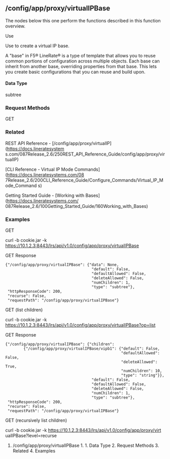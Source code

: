 ## /config/app/proxy/virtualIPBase

The nodes below this one perform the functions described in this function
overview.

Use

Use to create a virtual IP base.

A "base" in F5® LineRate® is a type of template that allows you to reuse
common portions of configuration across multiple objects. Each base can
inherit from another base, overriding properties from that base. This lets you
create basic configurations that you can reuse and build upon.

#### Data Type

subtree

### Request Methods

GET

### Related

REST API Reference - [/config/app/proxy/virtualIP](https://docs.lineratesystem
s.com/087Release_2.6/250REST_API_Reference_Guide/config/app/proxy/virtualIP)

[CLI Reference - Virtual IP Mode Commands](https://docs.lineratesystems.com/08
7Release_2.6/200CLI_Reference_Guide/Configure_Commands/Virtual_IP_Mode_Command
s)

Getting Started Guide - [Working with Bases](https://docs.lineratesystems.com/
087Release_2.6/100Getting_Started_Guide/160Working_with_Bases)

### Examples

GET

curl -b cookie.jar -k
https://10.1.2.3:8443/lrs/api/v1.0/config/app/proxy/virtualIPBase

GET Response

    
    
    {"/config/app/proxy/virtualIPBase": {"data": None,
                                          "default": False,
                                          "defaultAllowed": False,
                                          "deleteAllowed": False,
                                          "numChildren": 1,
                                          "type": "subtree"},
     "httpResponseCode": 200,
     "recurse": False,
     "requestPath": "/config/app/proxy/virtualIPBase"}
    

GET (list children)

curl -b cookie.jar -k
https://10.1.2.3:8443/lrs/api/v1.0/config/app/proxy/virtualIPBase?op=list

GET Response

    
    
    {"/config/app/proxy/virtualIPBase": {"children": 
            {"/config/app/proxy/virtualIPBase/vipb1": {"default": False,
                                                       "defaultAllowed": False,
                                                       "deleteAllowed": True,
                                                       "numChildren": 10,
                                                       "type": "string"}},
                                          "default": False,
                                          "defaultAllowed": False,
                                          "deleteAllowed": False,
                                          "numChildren": 1,
                                          "type": "subtree"},
     "httpResponseCode": 200,
     "recurse": False,
     "requestPath": "/config/app/proxy/virtualIPBase"}
    

GET (recursively list children)

curl -b cookie.jar -k https://10.1.2.3:8443/lrs/api/v1.0/config/app/proxy/virt
ualIPBase?level=recurse

  1. /config/app/proxy/virtualIPBase
    1.       1. Data Type
    2. Request Methods
    3. Related
    4. Examples

